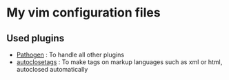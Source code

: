 # My vim configuration files

## Used plugins

* [Pathogen]() : To handle all other plugins
* [autoclosetags]() : To make tags on markup languages such as xml or html, autoclosed automatically
